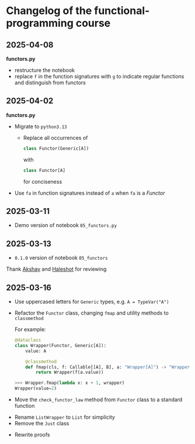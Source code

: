 # Changelog of the functional-programming course

## 2025-04-08

**functors.py**

* restructure the notebook
* replace `f` in the function signatures with `g` to indicate regular functions and distinguish from functors

## 2025-04-02

**functors.py**

+ Migrate to `python3.13`

    + Replace all occurrences of 

        ```python
        class Functor(Generic[A])
        ```

        with

        ```python
        class Functor[A]
        ```

        for conciseness

+ Use `fa` in function signatures instead of `a` when `fa` is a *Functor*

## 2025-03-11

* Demo version of notebook `05_functors.py`

## 2025-03-13

* `0.1.0` version of notebook `05_functors`

Thank [Akshay](https://github.com/akshayka) and [Haleshot](https://github.com/Haleshot) for reviewing

## 2025-03-16

+ Use uppercased letters for `Generic` types, e.g. `A = TypeVar("A")`
+ Refactor the `Functor` class, changing `fmap` and utility methods to `classmethod`

    For example:

    ```python
    @dataclass
    class Wrapper(Functor, Generic[A]):
        value: A

        @classmethod
        def fmap(cls, f: Callable[[A], B], a: "Wrapper[A]") -> "Wrapper[B]":
            return Wrapper(f(a.value))

    >>> Wrapper.fmap(lambda x: x + 1, wrapper)
    Wrapper(value=2)
    ```

+ Move the `check_functor_law` method from `Functor` class to a standard function
- Rename `ListWrapper` to `List` for simplicity
- Remove the `Just` class
+ Rewrite proofs

